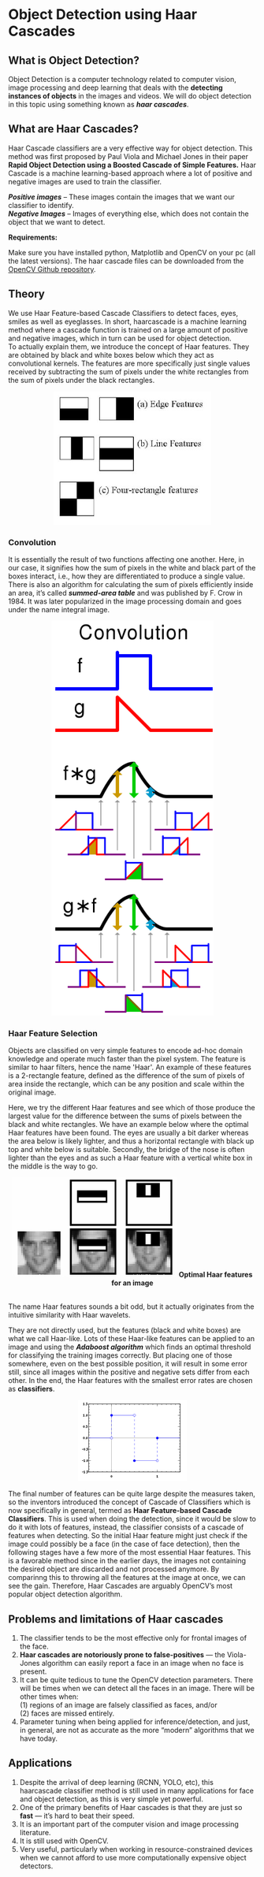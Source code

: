 # **Object Detection using Haar Cascades**

## **What is Object Detection?**

Object Detection is a computer technology related to computer vision, image processing and deep learning that deals with the **detecting instances of objects** in the images and videos. We will do object detection in this topic using something known as _**haar cascades**_.

## **What are Haar Cascades?**

Haar Cascade classifiers are a very effective way for object detection. This method was first proposed by Paul Viola and Michael Jones in their paper **Rapid Object Detection using a Boosted Cascade of Simple Features.** Haar Cascade is a machine learning-based approach where a lot of positive and negative images are used to train the classifier. 

_**Positive images**_ – These images contain the images that we want our classifier to identify.  
_**Negative Images**_ – Images of everything else, which does not contain the object that we want to detect.

**Requirements:**

Make sure you have installed python, Matplotlib and OpenCV on your pc (all the latest versions).
The haar cascade files can be downloaded from the [OpenCV Github repository](https://github.com/opencv/opencv/tree/master/data/haarcascades).

## **Theory**

We use Haar Feature-based Cascade Classifiers to detect faces, eyes, smiles as well as eyeglasses. In short, haarcascade is a machine learning method where a cascade function is trained on a large amount of positive and negative images, which in turn can be used for object detection.  
To actually explain them, we introduce the concept of Haar features. They are obtained by black and white boxes below which they act as convolutional kernels. The features are more specifically just single values received by subtracting the sum of pixels under the white rectangles from the sum of pixels under the black rectangles.

<p align="center">
   <img src="https://github.com/SamarthMR/Intern-Work/blob/main/int-cv-1/images/Object%20detection%20Images/1_hbFPsfsCqV8rf1MV8b8p5w.jpeg"
</p>

### **Convolution**

It is essentially the result of two functions affecting one another. Here, in our case, it signifies how the sum of pixels in the white and black part of the boxes interact, i.e., how they are differentiated to produce a single value.  There is also an algorithm for calculating the sum of pixels efficiently inside an area, it’s called _**summed-area table**_ and was published by F. Crow in 1984. It was later popularized in the image processing domain and goes under the name integral image.

<p align="center">
   <img src="https://github.com/SamarthMR/Intern-Work/blob/main/int-cv-1/images/Object%20detection%20Images/1_CbOUB2WgVOzVRx8iDv5APQ.png"
</p>

### **Haar Feature Selection**

Objects are classified on very simple features to encode ad-hoc domain knowledge and operate much faster than the pixel system. The feature is similar to haar filters, hence the name 'Haar'. An example of these features is a 2-rectangle feature, defined as the difference of the sum of pixels of area inside the rectangle, which can be any position and scale within the original image. 

Here, we try the different Haar features and see which of those produce the largest value for the difference between the sums of pixels between the black and white rectangles. We have an example below where the optimal Haar features have been found. The eyes are usually a bit darker whereas the area below is likely lighter, and thus a horizontal rectangle with black up top and white below is suitable. Secondly, the bridge of the nose is often lighter than the eyes and as such a Haar feature with a vertical white box in the middle is the way to go.

<p align="center">
   <img src="https://github.com/SamarthMR/Intern-Work/blob/main/int-cv-1/images/Object%20detection%20Images/1_64MTUF8nuEvSgBvYmOfhKA.png"

   <br />
   <b> Optimal Haar features for an image</b>
   <br />

   <br />
</p>

The name Haar features sounds a bit odd, but it actually originates from the intuitive similarity with Haar wavelets.

They are not directly used, but the features (black and white boxes) are what we call Haar-like. Lots of these Haar-like features can be applied to an image and using the _**Adaboost algorithm**_ which finds an optimal threshold for classifying the training images correctly. But placing one of those somewhere, even on the best possible position, it will result in some error still, since all images within the positive and negative sets differ from each other. In the end, the Haar features with the smallest error rates are chosen as **classifiers**.

<p align="center">
   <img src="https://github.com/SamarthMR/Intern-Work/blob/main/int-cv-1/images/Object%20detection%20Images/1_MUeF9CIalU87NC-6T7mNWw.png"
</p>

The final number of features can be quite large despite the measures taken, so the inventors introduced the concept of Cascade of Classifiers which is now specifically in general, termed as **Haar Feature-based Cascade Classifiers**. This is used when doing the detection, since it would be slow to do it with lots of features, instead, the classifier consists of a cascade of features when detecting. So the initial Haar feature might just check if the image could possibly be a face (in the case of face detection), then the following stages have a few more of the most essential Haar features. This is a favorable method since in the earlier days, the images not containing the desired object are discarded and not processed anymore. By comparinng this to throwing all the features at the image at once, we can see the gain. Therefore, Haar Cascades are arguably OpenCV’s most popular object detection algorithm.

## **Problems and limitations of Haar cascades**

1. The classifier tends to be the most effective only for frontal images of the face.  
2. **Haar cascades are notoriously prone to false-positives** — the Viola-Jones algorithm can easily report a face in an image when no face is present.  
3. It can be quite tedious to tune the OpenCV detection parameters. There will be times when we can detect all the faces in an image. There will be other times when:  
    (1) regions of an image are falsely classified as faces, and/or  
    (2) faces are missed entirely.
4. Parameter tuning when being applied for inference/detection, and just, in general, are not as accurate as the more “modern” algorithms that we have today.

## **Applications**

1. Despite the arrival of deep learning (RCNN, YOLO, etc), this haarcascade classifier method is still used in many applications for face and object detection, as this is very simple yet powerful.
2. One of the primary benefits of Haar cascades is that they are just so **fast** — it’s hard to beat their speed.
3. It is an important part of the computer vision and image processing literature.
4. It is still used with OpenCV.
5. Very useful, particularly when working in resource-constrained devices when we cannot afford to use more computationally expensive object detectors.